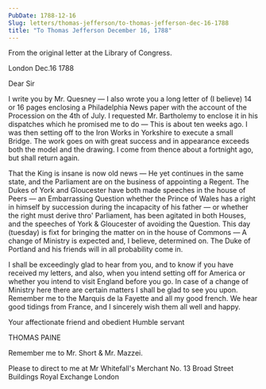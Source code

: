 ```yaml
---
PubDate: 1788-12-16
Slug: letters/thomas-jefferson/to-thomas-jefferson-dec-16-1788
title: "To Thomas Jefferson December 16, 1788"
---
```


   From the original letter at the Library of Congress.
   
   London Dec.16 1788

   Dear Sir

   I write you by Mr. Quesney &mdash; I also wrote you a long letter of 
   (I believe) 14 or 16 pages enclosing a Philadelphia News paper 
   with the account of the Procession on the 4th of July. I requested Mr. 
   Bartholemy to enclose it in his dispatches which he promised me to 
   do &mdash; This is about ten weeks ago. I
   was then setting off to the Iron Works in Yorkshire to execute a small
   Bridge. The work goes on with great success and in appearance exceeds both
   the model and the drawing. I come from thence about a fortnight ago, but
   shall return again.

   That the King is insane is now old news &mdash; He yet continues in the same
   state, and the Parliament are on the business of appointing a Regent. The
   Dukes of York and Gloucester have both made speeches in the house of
   Peers &mdash; an Embarrassing Question whether the Prince of Wales 
   has a right in himself by succession during the incapacity of his 
   father &mdash; or whether the right must derive thro' Parliament, 
   has been agitated in both Houses, and the speeches of York & 
   Gloucester of avoiding
   the Question. This day (tuesday) is fixt for bringing the matter on in
   the house of Commons &mdash; A change of Ministry is expected and, I believe, 
   determined on. The Duke of Portland and his friends will in all
   probability come in.

   I shall be exceedingly glad to hear from you, and to know if you have
   received my letters, and also, when you intend setting off for America or
   whether you intend to visit England before you go. In case of a change of
   Ministry here there are certain matters I shall be glad to see you upon.
   Remember me to the Marquis de la Fayette and all my good french. We hear 
   good tidings from France, and I sincerely wish them all well and happy.

   Your affectionate friend and obedient Humble servant

   THOMAS PAINE

   Remember me to Mr. Short & Mr. Mazzei.
   
   Please to direct to me at Mr Whitefall's Merchant No. 13 Broad 
   Street Buildings Royal Exchange London


